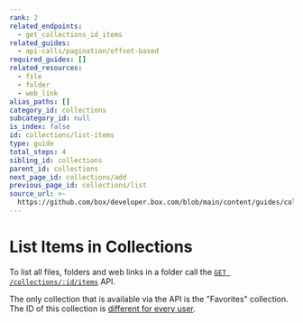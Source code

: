 ```yaml
---
rank: 2
related_endpoints:
  - get_collections_id_items
related_guides:
  - api-calls/pagination/offset-based
required_guides: []
related_resources:
  - file
  - folder
  - web_link
alias_paths: []
category_id: collections
subcategory_id: null
is_index: false
id: collections/list-items
type: guide
total_steps: 4
sibling_id: collections
parent_id: collections
next_page_id: collections/add
previous_page_id: collections/list
source_url: >-
  https://github.com/box/developer.box.com/blob/main/content/guides/collections/list-items.md
---
```

# List Items in Collections

To list all files, folders and web links in a folder call the [`GET
/collections/:id/items`](e://get_collections_id_items) API.

<Samples id='get_collections_id_items' >

</Samples>

<Message warning>

The only collection that is available via the API is the "Favorites"
collection. The ID of this collection is [different for every
user](g://collections/list).

</Message>